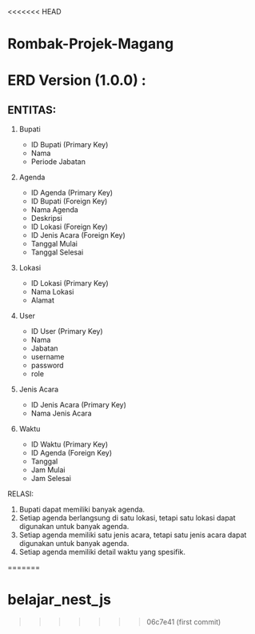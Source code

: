 <<<<<<< HEAD
# Rombak-Projek-Magang

# ERD Version (1.0.0) :

## ENTITAS:

1. Bupati
   - ID Bupati (Primary Key)
   - Nama
   - Periode Jabatan

2. Agenda
   - ID Agenda (Primary Key)
   - ID Bupati (Foreign Key)
   - Nama Agenda
   - Deskripsi
   - ID Lokasi (Foreign Key)
   - ID Jenis Acara (Foreign Key)
   - Tanggal Mulai
   - Tanggal Selesai

3. Lokasi
   - ID Lokasi (Primary Key)
   - Nama Lokasi
   - Alamat

4. User
   - ID User (Primary Key)
   - Nama
   - Jabatan
   - username
   - password
   - role

5. Jenis Acara
   - ID Jenis Acara (Primary Key)
   - Nama Jenis Acara

6. Waktu
   - ID Waktu (Primary Key)
   - ID Agenda (Foreign Key)
   - Tanggal
   - Jam Mulai
   - Jam Selesai

RELASI:

1. Bupati dapat memiliki banyak agenda.
2. Setiap agenda berlangsung di satu lokasi, tetapi satu lokasi dapat digunakan untuk banyak agenda.
3. Setiap agenda memiliki satu jenis acara, tetapi satu jenis acara dapat digunakan untuk banyak agenda.
4. Setiap agenda memiliki detail waktu yang spesifik.


=======
# belajar_nest_js
>>>>>>> 06c7e41 (first commit)
